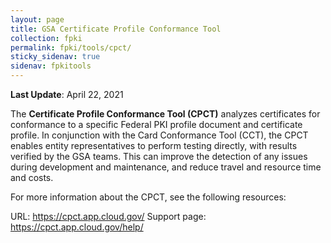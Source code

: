 ```yaml
---
layout: page
title: GSA Certificate Profile Conformance Tool
collection: fpki
permalink: fpki/tools/cpct/
sticky_sidenav: true
sidenav: fpkitools
---
```

**Last Update**: April 22, 2021

The **Certificate Profile Conformance Tool (CPCT)** analyzes certificates for conformance to a specific Federal PKI profile document and certificate profile. In conjunction with the Card Conformance Tool (CCT), the CPCT enables entity representatives to perform testing directly, with results verified by the GSA teams. This can improve the detection of any issues during development and maintenance, and reduce travel and resource time and costs.

For more information about the CPCT, see the following resources:

URL: https://cpct.app.cloud.gov/
Support page: https://cpct.app.cloud.gov/help/
